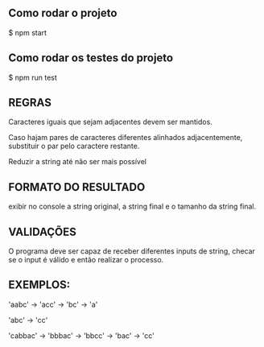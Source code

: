 ## Como rodar o projeto

$ npm start

## Como rodar os testes do projeto

$ npm run test

## REGRAS #

Caracteres iguais que sejam adjacentes devem ser mantidos.

Caso hajam pares de caracteres diferentes alinhados adjacentemente, 
substituir o par pelo caractere restante.

Reduzir a string até não ser mais possível

## FORMATO DO RESULTADO

exibir no console a string original, a string final e o tamanho da string final.

## VALIDAÇÕES

O programa deve ser capaz de receber diferentes inputs de string, checar se o 
input é válido e então realizar o processo.

## EXEMPLOS:

'aabc' -> 'acc' -> 'bc' -> 'a'

'abc' -> 'cc'

'cabbac' -> 'bbbac' -> 'bbcc' -> 'bac' -> 'cc'


